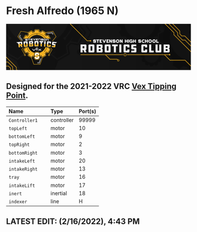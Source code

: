 # Fresh Alfredo (1965 N)
![](./media/Stevenson_vex_logo.png "Stevenson Robotics 2021-2022")
## Designed for the 2021-2022 VRC [Vex Tipping Point](https://www.vexrobotics.com/v5/competition/vrc-current-game).


|Name            | Type       | Port(s)  |
|:---------------|:-----------|:---------|
|`Controller1   `| controller |   99999  |
|`topLeft       `| motor      | 10       |
|`bottomLeft    `| motor      | 9        |
|`topRight      `| motor      | 2        |
|`bottomRight   `| motor      | 3        |
|`intakeLeft    `| motor      | 20       |
|`intakeRight   `| motor      | 13       |
|`tray          `| motor      | 16       |
|`intakeLift    `| motor      | 17       |
|`inert         `| inertial   | 18       |
|`indexer       `| line       | H        |


## LATEST EDIT: (2/16/2022), 4:43 PM